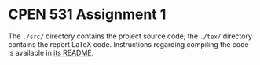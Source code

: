 # CPEN 531 Assignment 1

The `./src/` directory contains the project source code; the `./tex/` directory contains the report LaTeX code. Instructions regarding compiling the code is available in [its README](src/README.md).
